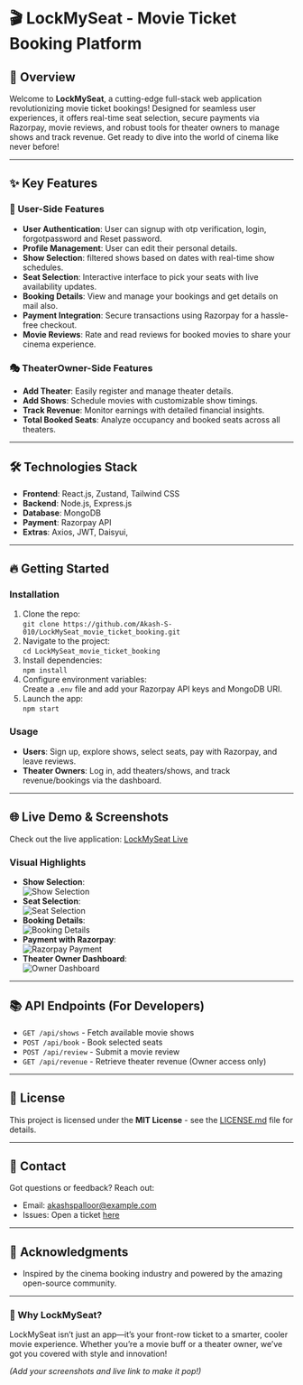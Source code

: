 # 🎬 LockMySeat - Movie Ticket Booking Platform

## 🚀 Overview
Welcome to **LockMySeat**, a cutting-edge full-stack web application revolutionizing movie ticket bookings! Designed for seamless user experiences, it offers real-time seat selection, secure payments via Razorpay, movie reviews, and robust tools for theater owners to manage shows and track revenue. Get ready to dive into the world of cinema like never before!

---

## ✨ Key Features

### 🎥 User-Side Features
- **User Authentication**: User can signup with otp verification, login, forgotpassword and Reset password.
- **Profile Management**: User can edit their personal details.
- **Show Selection**: filtered shows based on dates with real-time show schedules.
- **Seat Selection**: Interactive interface to pick your seats with live availability updates.
- **Booking Details**: View and manage your bookings and get details on mail also.
- **Payment Integration**: Secure transactions using Razorpay for a hassle-free checkout.
- **Movie Reviews**: Rate and read reviews for booked movies to share your cinema experience.

### 🎭 TheaterOwner-Side Features
- **Add Theater**: Easily register and manage theater details.
- **Add Shows**: Schedule movies with customizable show timings.
- **Track Revenue**: Monitor earnings with detailed financial insights.
- **Total Booked Seats**: Analyze occupancy and booked seats across all theaters.

---

## 🛠 Technologies Stack
- **Frontend**: React.js, Zustand, Tailwind CSS
- **Backend**: Node.js, Express.js
- **Database**: MongoDB
- **Payment**: Razorpay API
- **Extras**: Axios, JWT, Daisyui, 

---

## 🔥 Getting Started

### Installation
1. Clone the repo:  
   `git clone https://github.com/Akash-S-010/LockMySeat_movie_ticket_booking.git`
2. Navigate to the project:  
   `cd LockMySeat_movie_ticket_booking`
3. Install dependencies:  
   `npm install`
4. Configure environment variables:  
   Create a `.env` file and add your Razorpay API keys and MongoDB URI.
5. Launch the app:  
   `npm start`

### Usage
- **Users**: Sign up, explore shows, select seats, pay with Razorpay, and leave reviews.
- **Theater Owners**: Log in, add theaters/shows, and track revenue/bookings via the dashboard.

---

## 🌐 Live Demo & Screenshots
Check out the live application: [LockMySeat Live](https://github.com/Akash-S-010/LockMySeat.movie_ticket_booking.git)  

### Visual Highlights
- **Show Selection**:  
  ![Show Selection](path/to/show-selection-screenshot.png)  
- **Seat Selection**:  
  ![Seat Selection](path/to/seat-selection-screenshot.png)  
- **Booking Details**:  
  ![Booking Details](path/to/booking-details-screenshot.png)  
- **Payment with Razorpay**:  
  ![Razorpay Payment](path/to/razorpay-screenshot.png)  
- **Theater Owner Dashboard**:  
  ![Owner Dashboard](path/to/owner-dashboard-screenshot.png)  


---

## 📚 API Endpoints (For Developers)
- `GET /api/shows` - Fetch available movie shows
- `POST /api/book` - Book selected seats
- `POST /api/review` - Submit a movie review
- `GET /api/revenue` - Retrieve theater revenue (Owner access only)

---

## 📜 License
This project is licensed under the **MIT License** - see the [LICENSE.md](LICENSE.md) file for details.

---

## 📧 Contact
Got questions or feedback? Reach out:  
- Email: akashspalloor@example.com  
- Issues: Open a ticket [here](https://github.com/Akash-S-010/LockMySeat.movie_ticket_booking/issues)

---

## 🙌 Acknowledgments
- Inspired by the cinema booking industry and powered by the amazing open-source community.

---

### 🎉 Why LockMySeat?
LockMySeat isn’t just an app—it’s your front-row ticket to a smarter, cooler movie experience. Whether you’re a movie buff or a theater owner, we’ve got you covered with style and innovation!

*(Add your screenshots and live link to make it pop!)*

